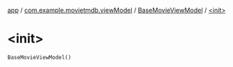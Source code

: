 [app](../../index.md) / [com.example.movietmdb.viewModel](../index.md) / [BaseMovieViewModel](index.md) / [&lt;init&gt;](./-init-.md)

# &lt;init&gt;

`BaseMovieViewModel()`